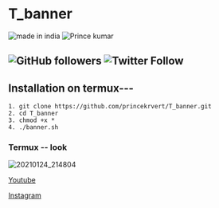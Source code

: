 # T_banner

![made in india](https://img.shields.io/badge/MADE%20IN%20-INDIA-green?style=for-the-badge&logo=appveyor)
![Prince kumar](https://img.shields.io/badge/prince%20-kumar-green?style=for-the-badge&logo=appveyor)

![GitHub followers](https://img.shields.io/github/followers/princekrvert?style=for-the-badge)
![Twitter Follow](https://img.shields.io/twitter/follow/princekrvert?color=%23ff128c&label=%40princekrvert&style=for-the-badge)
---
## Installation on termux---
```
1. git clone https://github.com/princekrvert/T_banner.git
2. cd T_banner
3. chmod +x *
4. ./banner.sh

```
### Termux -- look

![20210124_214804](https://user-images.githubusercontent.com/56459297/105637270-a5831700-5e92-11eb-88e3-541e277035fd.jpg)

[Youtube](https://m.youtube.com/c/Princeweb)

[Instagram](https://instagram.com/sirprincekrvert)
